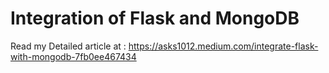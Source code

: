 # Integration of Flask and MongoDB
Read my Detailed article at :
https://asks1012.medium.com/integrate-flask-with-mongodb-7fb0ee467434
